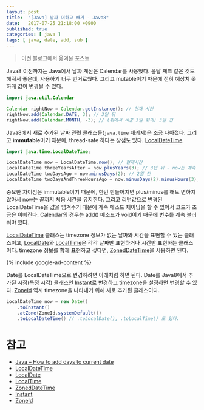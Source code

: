 ```yaml
---
layout: post
title:  "[Java] 날짜 더하고 빼기 - Java8"
date:   2017-07-25 21:18:00 +0900
published: true
categories: [ java ]
tags: [ java, date, add, sub ]
---
```


> 이전 블로그에서 옮겨온 포스트

Java8 이전까지는 Java에서 날짜 계산은 Calendar를 사용했다. 윤달 체크 같은 것도 해줘서 좋은데, 사용하기 너무 번거로웠다. 그리고 mutable이기 때문에 전혀 예상치 못 하게 값이 변경될 수 있다.

```java
import java.util.Calendar

Calendar rightNow = Calendar.getInstance(); // 현재 시간
rightNow.add(Calendar.DATE, 3); // 3일 뒤
rightNow.add(Calendar.MONTH, -3); // (위에서 바꾼 3일 뒤의) 3달 전
```

Java8에서 새로 추가된 날짜 관련 클래스들(`java.time` 패키지)은 조금 나아졌다. 그리고 **immutable**이기 때문에, thread-safe 하다는 장점도 있다. [LocalDateTime](https://docs.oracle.com/javase/8/docs/api/java/time/LocalDateTime.html)

```java
import java.time.LocalDateTime;

LocalDateTime now = LocalDateTime.now(); // 현재시간
LocalDateTime threeYearsAfter = now.plusYears(3); // 3년 뒤 - now는 계속 현재시간
LocalDateTime twoDaysAgo = now.minusDays(2); // 2일 전
LocalDateTime twoDaysAndThreeHoursAgo = now.minusDays(2).minusHours(3); // 2일 3시간 전
```

중요한 차이점은 immutable이기 때문에, 한번 만들어지면 plus/minus를 해도 변하지 않아서 now는 끝까지 처음 시간을 유지한다. 그리고 리턴값으로 변경된 LocalDateTime을 값을 넘겨주기 때문에 계속 메소드 체이닝을 할 수 있어서 코드가 조금은 이뻐진다. Calendar의 경우는 add() 메소드가 void이기 때문에 변수를 계속 불러줘야 했다.

[LocalDateTime](https://docs.oracle.com/javase/8/docs/api/java/time/LocalDateTime.html) 클래스는 timezone 정보가 없는 날짜와 시간을 표현할 수 있는 클래스이고, [LocalDate](https://docs.oracle.com/javase/8/docs/api/java/time/LocalDate.html)와 [LocalTime](https://docs.oracle.com/javase/8/docs/api/java/time/LocalTime.html)은 각각 날짜만 표현하거나 시간만 표현하는 클래스이다. timezone 정보를 함께 표현하고 싶다면, [ZonedDateTime](https://docs.oracle.com/javase/8/docs/api/java/time/ZonedDateTime.html)을 사용하면 된다.

{% include google-ad-content %}

Date를 LocalDateTime으로 변경하려면 아래처럼 하면 된다. Date를 Java8에서 추가된 시점(특정 시각) 클래스인 [Instant](https://docs.oracle.com/javase/8/docs/api/java/time/Instant.html)로 변경하고 timezone을 설정하면 변경할 수 있다. [ZoneId](https://docs.oracle.com/javase/8/docs/api/java/time/ZoneId.html) 역시 timezone을 나타내기 위해 새로 추가된 클래스이다.

```java
LocalDateTime now = new Date()
    .toInstant()
    .atZone(ZoneId.systemDefault())
    .toLocalDateTime() // .toLocalDate(), .toLocalTime() 도 있다.
```

# 참고

- [Java – How to add days to current date](https://www.mkyong.com/java/java-how-to-add-days-to-current-date/)
- [LocalDateTime](https://docs.oracle.com/javase/8/docs/api/java/time/LocalDateTime.html)
- [LocalDate](https://docs.oracle.com/javase/8/docs/api/java/time/LocalDate.html)
- [LocalTime](https://docs.oracle.com/javase/8/docs/api/java/time/LocalTime.html)
- [ZonedDateTime](https://docs.oracle.com/javase/8/docs/api/java/time/ZonedDateTime.html)
- [Instant](https://docs.oracle.com/javase/8/docs/api/java/time/Instant.html)
- [ZoneId](https://docs.oracle.com/javase/8/docs/api/java/time/ZoneId.html)
